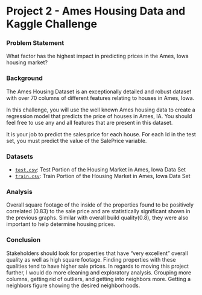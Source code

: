 # Project 2 - Ames Housing Data and Kaggle Challenge

### Problem Statement

What factor has the highest impact in predicting prices in the Ames, Iowa housing market?

### Background

The Ames Housing Dataset is an exceptionally detailed and robust dataset with over 70 columns of different features relating to houses in Ames, Iowa.

In this challenge, you will use the well known Ames housing data to create a regression model that predicts the price of houses in Ames, IA. You should feel free to use any and all features that are present in this dataset.

It is your job to predict the sales price for each house. For each Id in the test set, you must predict the value of the SalePrice variable.

### Datasets

* [`test.csv`](./data/test.csv): Test Portion of the Housing Market in Ames, Iowa Data Set 
* [`train.csv`](./data/train.csv): Train Portion of the Housing Market in Ames, Iowa Data Set 

### Analysis

Overall square footage of the inside of the properties found to be positively correlated (0.83) to the sale price and are statistically significant shown in the previous graphs.
Similar with overall build quality(0.8), they were also important to help determine housing prices.

### Conclusion

Stakeholders should look for properties that have “very excellent” overall quality as well as high square footage. Finding properties with these qualities tend to have higher sale prices. 
In regards to moving this project further, I would do more cleaning and exploratory analysis. Grouping more columns, getting rid of outliers,  and getting into neighbors more. Getting a neighbors figure showing the desired neighborhoods.
